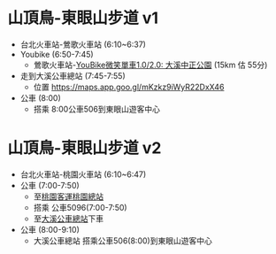 # 山頂鳥-東眼山步道 v1
- 台北火車站-鶯歌火車站 (6:10~6:37)
- Youbike (6:50-7:45)
    - 鶯歌火車站-[YouBike微笑單車1.0/2.0: 大溪中正公園](https://maps.app.goo.gl/s7beYAezi12CAaDF7) (15km 估 55分)
- 走到大溪公車總站 (7:45-7:55) 
    - 位置 https://maps.app.goo.gl/mKzkz9iWyR22DxX46    
- 公車 (8:00)
    - 搭乘 8:00公車506到東眼山遊客中心


# 山頂鳥-東眼山步道 v2
- 台北火車站-桃園火車站 (6:10~6:47)
- 公車 (7:00-7:50) 
    - 至[桃園客運桃園總站](https://maps.app.goo.gl/cJfQ5miJmofSpvzo6)
    - 搭乘 公車5096(7:00-7:50) 
    - 至[大溪公車總站](https://maps.app.goo.gl/mKzkz9iWyR22DxX46)下車
- 公車 (8:00-9:10)
    - 大溪公車總站 搭乘公車506(8:00)到東眼山遊客中心
